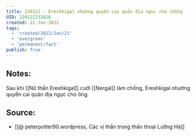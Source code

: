 ```yaml
---
title: 220121 - Ereshkigal nhường quyền cai quản địa ngục cho chồng
UID: 220121231826
created: 21-Jan-2022
tags:
  - 'created/2022/Jan/21'
  - 'evergreen'
  - 'permanent/fact'
publish: True
---
```

## Notes:
Sau khi [[Nữ thần Ereshkigal]] cưới [[Nergal]] làm chồng, Ereshkigal nhường quyền cai quản địa ngục cho ông.

## Source:
- [[@ peterpotter90.wordpress, Các vị thần trong thần thoại Lưỡng Hà]]

